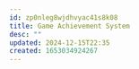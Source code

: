 ```yaml
---
id: zp0nleg8wjdhvyac41s8k08
title: Game Achievement System
desc: ""
updated: 2024-12-15T22:35
created: 1653034924267
---
```


